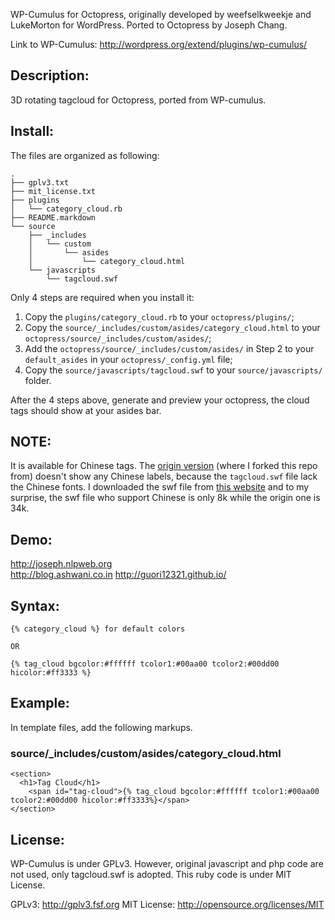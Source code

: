 
WP-Cumulus for Octopress, originally developed by weefselkweekje and LukeMorton for WordPress.
Ported to Octopress by Joseph Chang.

Link to WP-Cumulus: http://wordpress.org/extend/plugins/wp-cumulus/

Description:
------------
3D rotating tagcloud for Octopress, ported from WP-cumulus.

Install:
--------
The files are organized as following:
```
.
├── gplv3.txt
├── mit_license.txt
├── plugins
│   └── category_cloud.rb
├── README.markdown
└── source
    ├── _includes
    │   └── custom
    │       └── asides
    │           └── category_cloud.html
    └── javascripts
        └── tagcloud.swf
```
Only 4 steps are required when you install it:

1. Copy the `plugins/category_cloud.rb` to your `octopress/plugins/`;
2. Copy the `source/_includes/custom/asides/category_cloud.html` to your `octopress/source/_includes/custom/asides/`;
3. Add the `octopress/source/_includes/custom/asides/` in Step 2 to your `default_asides` in your `octopress/_config.yml` file;
4. Copy the `source/javascripts/tagcloud.swf` to your `source/javascripts/` folder.

After the 4 steps above, generate and preview your octopress, the cloud tags should show at your asides bar.

NOTE:
--------
It is available for Chinese tags. The [origin version](https://github.com/josephcc/octopress-cumulus) (where I forked this repo from) doesn't show any Chinese labels, because the `tagcloud.swf` file lack the Chinese fonts. I downloaded the swf file from [this website](http://blog.alphatr.com/wp-cumulus-cn.html) and to my surprise, the swf file who support Chinese is only 8k while the origin one is 34k.

Demo:
--------
http://joseph.nlpweb.org    
http://blog.ashwani.co.in
http://guori12321.github.io/

Syntax:
-------
    {% category_cloud %} for default colors

    OR

    {% tag_cloud bgcolor:#ffffff tcolor1:#00aa00 tcolor2:#00dd00 hicolor:#ff3333 %}

Example:
--------
In template files, add the following markups.

### source/_includes/custom/asides/category_cloud.html ###

    <section>
      <h1>Tag Cloud</h1>
        <span id="tag-cloud">{% tag_cloud bgcolor:#ffffff tcolor1:#00aa00 tcolor2:#00dd00 hicolor:#ff3333%}</span>
    </section>


License:
---------
WP-Cumulus is under GPLv3. However, original javascript and php code are not used, only tagcloud.swf
is adopted. This ruby code is under MIT License.

GPLv3: http://gplv3.fsf.org
MIT License: http://opensource.org/licenses/MIT

